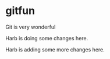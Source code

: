 # gitfun
Git is very wonderful

Harb is doing some changes here.

Harb is adding some more changes here.
